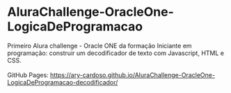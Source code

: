 # AluraChallenge-OracleOne-LogicaDeProgramacao
Primeiro Alura challenge - Oracle ONE da formação Iniciante em programação: construir um decodificador de texto com Javascript, HTML e CSS.
<br></br>
GitHub Pages: https://ary-cardoso.github.io/AluraChallenge-OracleOne-LogicaDeProgramacao-decodificador/
